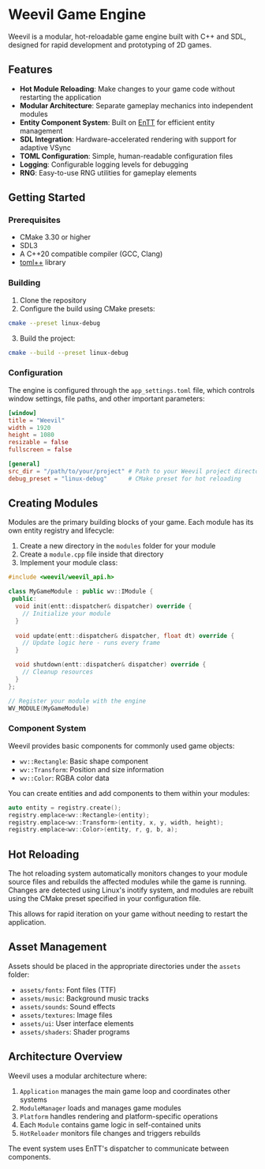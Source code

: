 # Weevil Game Engine

Weevil is a modular, hot-reloadable game engine built with C++ and SDL, designed for rapid development and prototyping of 2D games.

## Features

- **Hot Module Reloading**: Make changes to your game code without restarting the application
- **Modular Architecture**: Separate gameplay mechanics into independent modules
- **Entity Component System**: Built on [EnTT](https://github.com/skypjack/entt) for efficient entity management
- **SDL Integration**: Hardware-accelerated rendering with support for adaptive VSync
- **TOML Configuration**: Simple, human-readable configuration files
- **Logging**: Configurable logging levels for debugging
- **RNG**: Easy-to-use RNG utilities for gameplay elements

## Getting Started

### Prerequisites

- CMake 3.30 or higher
- SDL3
- A C++20 compatible compiler (GCC, Clang)
- [toml++](https://github.com/marzer/tomlplusplus) library

### Building

1. Clone the repository
2. Configure the build using CMake presets:

```bash
cmake --preset linux-debug
```

3. Build the project:

```bash
cmake --build --preset linux-debug
```

### Configuration

The engine is configured through the `app_settings.toml` file, which controls window settings, file paths, and other important parameters:

```toml
[window]
title = "Weevil"
width = 1920
height = 1080
resizable = false
fullscreen = false

[general]
src_dir = "/path/to/your/project" # Path to your Weevil project directory
debug_preset = "linux-debug"      # CMake preset for hot reloading
```

## Creating Modules

Modules are the primary building blocks of your game. Each module has its own entity registry and lifecycle:

1. Create a new directory in the `modules` folder for your module
2. Create a `module.cpp` file inside that directory
3. Implement your module class:

```cpp
#include <weevil/weevil_api.h>

class MyGameModule : public wv::IModule {
 public:
  void init(entt::dispatcher& dispatcher) override {
    // Initialize your module
  }
  
  void update(entt::dispatcher& dispatcher, float dt) override {
    // Update logic here - runs every frame
  }

  void shutdown(entt::dispatcher& dispatcher) override {
    // Cleanup resources
  }
};

// Register your module with the engine
WV_MODULE(MyGameModule)
```

### Component System

Weevil provides basic components for commonly used game objects:

- `wv::Rectangle`: Basic shape component
- `wv::Transform`: Position and size information
- `wv::Color`: RGBA color data

You can create entities and add components to them within your modules:

```cpp
auto entity = registry.create();
registry.emplace<wv::Rectangle>(entity);
registry.emplace<wv::Transform>(entity, x, y, width, height);
registry.emplace<wv::Color>(entity, r, g, b, a);
```

## Hot Reloading

The hot reloading system automatically monitors changes to your module source files and rebuilds the affected modules while the game is running. Changes are detected using Linux's inotify system, and modules are rebuilt using the CMake preset specified in your configuration file.

This allows for rapid iteration on your game without needing to restart the application.

## Asset Management

Assets should be placed in the appropriate directories under the `assets` folder:

- `assets/fonts`: Font files (TTF)
- `assets/music`: Background music tracks
- `assets/sounds`: Sound effects
- `assets/textures`: Image files
- `assets/ui`: User interface elements
- `assets/shaders`: Shader programs

## Architecture Overview

Weevil uses a modular architecture where:

1. `Application` manages the main game loop and coordinates other systems
2. `ModuleManager` loads and manages game modules
3. `Platform` handles rendering and platform-specific operations
4. Each `Module` contains game logic in self-contained units
5. `HotReloader` monitors file changes and triggers rebuilds

The event system uses EnTT's dispatcher to communicate between components.
